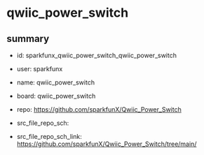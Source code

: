 # qwiic_power_switch
 
## summary 
* id: sparkfunx_qwiic_power_switch_qwiic_power_switch
* user: sparkfunx
* name: qwiic_power_switch
* board: qwiic_power_switch
* repo: https://github.com/sparkfunX/Qwiic_Power_Switch



* src_file_repo_sch: 
* src_file_repo_sch_link: https://github.com/sparkfunX/Qwiic_Power_Switch/tree/main/






